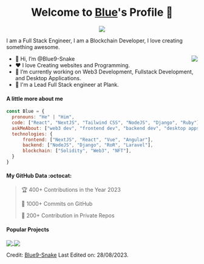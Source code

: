 <p align="center">
  <h1 align="center">Welcome to <a href="https://github.com/Blue9-Snake">Blue</a>'s Profile 👋</h1>
</p>
<p align="center">
  <a align="center" href="https://github.com/DenverCoder1/readme-typing-svg"><img src="https://readme-typing-svg.herokuapp.com?&font=IBM+Plex+Sans&color=F72EE2&size=25&lines=Welcome+to+my+GitHub+Profile!;I'm+a+Full+Stack+engineer;I'm+a+Blockchain+developer" /></a>
</p>
<p>I am a Full Stack Engineer, I am a Blockchain Developer, I love creating something awesome.</p>
<img align="right" src="https://media.giphy.com/media/M9gbBd9nbDrOTu1Mqx/giphy.gif">
<ul>
  <li>👋 Hi, I’m @Blue9-Snake</li>
  <li>❤️ I love Creating websites and Programming.</li>
  <li>🌱 I’m currently working on Web3 Development, Fullstack Development, and Desktop Applications.</li>
  <li>💼 I'm a Lead Full Stack engineer at Plank.</li>
</ul>

#### A little more about me
```javascript
const Blue = {
  pronouns: "He" | "Him",
  code: ["React", "NextJS", "Tailwind CSS", "NodeJS", "Django", "Ruby"],
  askMeAbout: ["web3 dev", "frontend dev", "backend dev", "desktop apps"],
  technologies: {
      frontend: ["NextJS", "React", "Vue", "Angular"],
      backend: ["NodeJS", "Django", "RoR", "Laravel"],
      blockchain: ["Solidity", "Web3", "NFT"],
  }
}
```

#### My GitHub Data :octocat:
> 🏆 400+ Contributions in the Year 2023
 > 
> 📜 1000+ Commits on GitHub
 > 
> 🔑 200+ Contribution in Private Repos
 > 

#### Popular Projects
<a href="https://github.com/Blue9-Snake/bw-watcher.git">
  <!-- Change the `github-readme-stats.anuraghazra1.vercel.app` to `github-readme-stats.vercel.app`  -->
  <img align="center" src="https://github-readme-stats.anuraghazra1.vercel.app/api/pin/?username=Blue9-Snake&repo=bw-watcher&theme=onedark" />
</a>    
<a href="https://github.com/Blue9-Snake/xwpwa.git">
  <!-- Change the `github-readme-stats.anuraghazra1.vercel.app` to `github-readme-stats.vercel.app`  -->
  <img align="center" src="https://github-readme-stats.anuraghazra1.vercel.app/api/pin/?username=Blue9-Snake&repo=xwpwa&theme=onedark"/>
</a>

Credit: [Blue9-Snake](https://github.com/Blue9-Snake)
Last Edited on: 28/08/2023.
